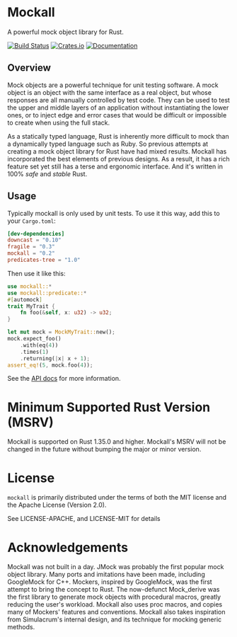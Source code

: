 # Mockall

A powerful mock object library for Rust.

[![Build Status](https://api.cirrus-ci.com/github/asomers/mockall.svg)](https://cirrus-ci.com/github/asomers/mockall)
[![Crates.io](https://img.shields.io/crates/v/mockall.svg?maxAge=2592000)](https://crates.io/crates/mockall)
[![Documentation](https://docs.rs/mockall/badge.svg)](https://docs.rs/mockall)

## Overview

Mock objects are a powerful technique for unit testing software.  A mock object
is an object with the same interface as a real object, but whose responses are
all manually controlled by test code.  They can be used to test the upper and
middle layers of an application without instantiating the lower ones, or to
inject edge and error cases that would be difficult or impossible to create
when using the full stack.

As a statically typed language, Rust is inherently more difficult to
mock than a dynamically typed language such as Ruby.  So previous attempts at
creating a mock object library for Rust have had mixed results.  Mockall has
incorporated the best elements of previous designs.  As a result, it has a rich
feature set yet still has a terse and ergonomic interface.  And it's written in
100% *safe* and *stable* Rust.

## Usage

Typically mockall is only used by unit tests.  To use it this way, add this to
your `Cargo.toml`:

```toml
[dev-dependencies]
downcast = "0.10"
fragile = "0.3"
mockall = "0.2"
predicates-tree = "1.0"
```

Then use it like this:

```rust
use mockall::*
use mockall::predicate::*
#[automock]
trait MyTrait {
    fn foo(&self, x: u32) -> u32;
}

let mut mock = MockMyTrait::new();
mock.expect_foo()
    .with(eq(4))
    .times(1)
    .returning(|x| x + 1);
assert_eq!(5, mock.foo(4));
```

See the [API docs](https://docs.rs/mockall) for more information.

# Minimum Supported Rust Version (MSRV)

Mockall is supported on Rust 1.35.0 and higher.  Mockall's MSRV will not be
changed in the future without bumping the major or minor version.

# License

`mockall` is primarily distributed under the terms of both the MIT license
and the Apache License (Version 2.0).

See LICENSE-APACHE, and LICENSE-MIT for details

# Acknowledgements

Mockall was not built in a day.  JMock was probably the first popular mock
object library.  Many ports and imitations have been made, including GoogleMock
for C++.  Mockers, inspired by GoogleMock, was the first attempt to bring the
concept to Rust.  The now-defunct Mock_derive was the first library to generate
mock objects with procedural macros, greatly reducing the user's workload.
Mockall also uses proc macros, and copies many of Mockers' features and
conventions.  Mockall also takes inspiration from Simulacrum's internal design,
and its technique for mocking generic methods.
